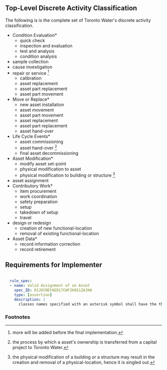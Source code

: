 ## Top-Level Discrete Activity Classification

The following is is the complete set of Toronto Water's discrete activity classification.

* Condition Evaluation*
  * quick check
  * inspection and evaluation
  * test and analysis
  * condition analysis
* sample collection
* cause investigation
* repair or service [^1]
  * calibration
  * asset replacement
  * asset part replacement 
  * asset part movement 
* Move or Replace*
  * new asset installation
  * asset movement
  * asset part movement
  * asset replacement
  * asset part replacement
  * asset hand-over
* Life Cycle Events*
  * asset commissioning
  * asset hand-over [^3]
  * final asset decommissioning 
* Asset Modification*
  * modify asset set-point
  * physical modification to asset
  * physical modification to building or structure [^2]
* asset assignment
* Contributory Work*
  * item procurement
  * work coordination
  * safety preparation
  * setup
  * takedown of setup
  * travel
* design or redesign
  * creation of new functional-location
  * removal of existing functional-location
* Asset Data*
  * record information correction
  * record retirement

## Requirements for Implementer

```yaml
  
  rule_spec:
  - name: Valid Assignment of an Asset
    spec_ID: 01JDCNEFAED17CWF2K851ZAJKW
    type: [assertion]
    description: |
      classes names specified with an asterisk symbol shall have the their .property.can_be_applied_to_instances value set to false

```


### Footnotes
[^1]: more will be added before the final implementation. 
[^2]: the physical modification of a building or a structure may result in the creation and removal of a physical-location, hence it is singled out. 
[^3]: the process by which a asset's ownership is transferred from a capital project to Toronto Water. 
